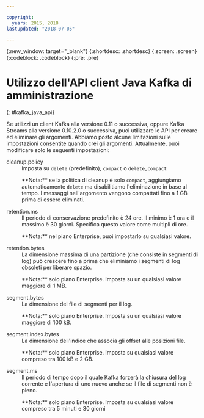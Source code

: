 ```yaml
---

copyright:
  years: 2015, 2018
lastupdated: "2018-07-05"

---
```


{:new_window: target="_blank"}
{:shortdesc: .shortdesc}
{:screen: .screen}
{:codeblock: .codeblock}
{:pre: .pre}

# Utilizzo dell'API client Java Kafka di amministrazione
{: #kafka_java_api}


<!-- 
17/10/17 - Karen: following info duplicated at messagehub108
 -->

Se utilizzi un client Kafka alla versione 0.11 o successiva, oppure Kafka Streams alla versione 0.10.2.0 o successiva, puoi utilizzare le API per creare ed eliminare gli argomenti. Abbiamo posto alcune limitazioni sulle impostazioni consentite quando crei gli argomenti. Attualmente, puoi modificare solo le seguenti impostazioni:

<dl>
<dt>cleanup.policy</dt>
<dd>Imposta su <code>delete</code> (predefinito), <code>compact</code> o <code>delete,compact</code>
<p>**Nota:**
se la politica di cleanup è solo <code>compact</code>, aggiungiamo automaticamente <code>delete</code> ma disabilitiamo l'eliminazione in base al tempo. I messaggi nell'argomento vengono compattati fino a 1 GB prima di essere eliminati.</p>
</dd>

<dt>retention.ms</dt>
<dd>Il periodo di conservazione predefinito è 24 ore. Il minimo è 1 ora e il massimo è
30 giorni. Specifica questo valore come multipli di ore.

<p>**Nota:**
nel piano Enterprise, puoi impostarlo su qualsiasi valore.</p>
</dd>

<dt>retention.bytes</dt>
<dd>La dimensione massima di una partizione (che consiste in segmenti di log) può crescere fino a prima che eliminiamo i segmenti di log obsoleti per liberare spazio.

<p>**Nota:**
solo piano Enterprise. Imposta su un qualsiasi valore maggiore di 1 MB.</p>
</dd>

<dt>segment.bytes</dt>
<dd>La dimensione del file di segmenti per il log.

<p>**Nota:**
solo piano Enterprise. Imposta su un qualsiasi valore maggiore di 100 kB.</p>
</dd>

<dt>segment.index.bytes</dt>
<dd>La dimensione dell'indice che associa gli offset alle posizioni file. 

<p>**Nota:**
solo piano Enterprise. Imposta su qualsiasi valore compreso tra 100 kB e 2 GB.</p>
</dd>

<dt>segment.ms</dt>
<dd>Il periodo di tempo dopo il quale Kafka forzerà la chiusura del log corrente e l'apertura di uno nuovo anche se il file di segmenti non è pieno. 

<p>**Nota:**
solo piano Enterprise. Imposta su qualsiasi valore compreso tra 5 minuti e 30 giorni</p>
</dd>
</dl>

